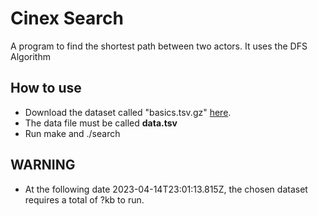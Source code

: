 # Cinex Search
A program to find the shortest path between two actors.
It uses the DFS Algorithm

## How to use
- Download the dataset called "basics.tsv.gz" [here](https://datasets.imdbws.com/).
- The data file must be called **data.tsv**
- Run make and ./search


## WARNING
- At the following date 2023-04-14T23:01:13.815Z, the chosen dataset requires a total of ?kb to run.

